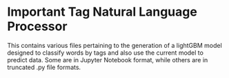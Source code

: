 # Important Tag Natural Language Processor
This contains various files pertaining to the generation of a lightGBM model designed to classify words by tags and also use the current model to predict data. Some are in Jupyter Notebook format, while others are in truncated .py file formats.
